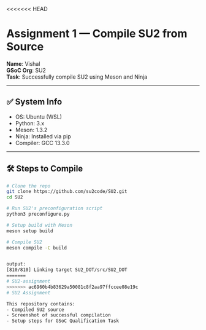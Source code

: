 <<<<<<< HEAD
# Assignment 1 — Compile SU2 from Source

**Name**: Vishal  
**GSoC Org**: SU2  
**Task**: Successfully compile SU2 using Meson and Ninja

---

## ✅ System Info

- OS: Ubuntu (WSL)
- Python: 3.x
- Meson: 1.3.2
- Ninja: Installed via pip
- Compiler: GCC 13.3.0

---

## 🛠️ Steps to Compile

```bash
# Clone the repo
git clone https://github.com/su2code/SU2.git
cd SU2

# Run SU2's preconfiguration script
python3 preconfigure.py

# Setup build with Meson
meson setup build

# Compile SU2
meson compile -C build


output:
[810/810] Linking target SU2_DOT/src/SU2_DOT
=======
# SU2-assignment
>>>>>>> ac6960b4b83629a50081c8f2aa97ffccee08e19c
# SU2 Assignment

This repository contains:
- Compiled SU2 source
- Screenshot of successful compilation
- Setup steps for GSoC Qualification Task
